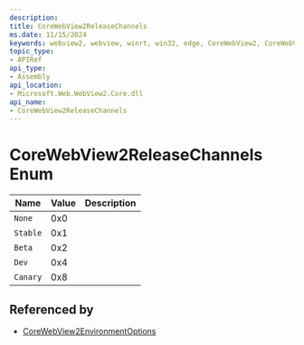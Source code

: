 ```yaml
---
description: 
title: CoreWebView2ReleaseChannels
ms.date: 11/15/2024
keywords: webview2, webview, winrt, win32, edge, CoreWebView2, CoreWebView2Controller, browser control, edge html, CoreWebView2ReleaseChannels
topic_type:
- APIRef
api_type:
- Assembly
api_location:
- Microsoft.Web.WebView2.Core.dll
api_name:
- CoreWebView2ReleaseChannels
---
```


# CoreWebView2ReleaseChannels Enum

| Name |  Value | Description |
|--|--|--|
|`None` | 0x0  |  |
|`Stable` | 0x1  |  |
|`Beta` | 0x2  |  |
|`Dev` | 0x4  |  |
|`Canary` | 0x8  |  |


## Referenced by

- [CoreWebView2EnvironmentOptions](corewebview2environmentoptions.md)

